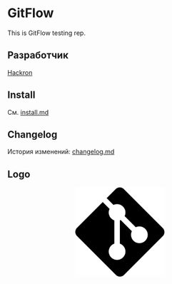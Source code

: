 # GitFlow

This is GitFlow testing rep.

## Разработчик
[Hackron](https://github.com/Hackron-Dev)

## Install
См. [install.md](install.md)

## Changelog
История изменений: [changelog.md](changelog.md)


## Logo

<p align="center">
  <img src="assets/logo.png" alt="Project Logo" width="200">
</p>

